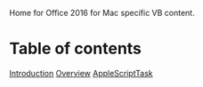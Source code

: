 Home for Office 2016 for Mac specific VB content.
<!--This is the start of the TOC-->
# Table of contents
[Introduction](articles/introduction.md)
[Overview](articles/overview.md)
[AppleScriptTask](articles/applescripttask.md)
